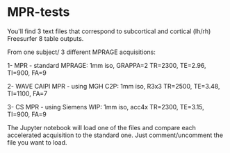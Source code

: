 # MPR-tests

You'll find 3 text files that correspond to subcortical and cortical (lh/rh) Freesurfer 8 table outputs.

From one subject/ 3 different MPRAGE acquisitions:

1- MPR - standard MPRAGE: 1mm iso, GRAPPA=2	TR=2300, TE=2.96, TI=900, FA=9

2- WAVE CAIPI MPR - using MGH C2P: 1mm iso, R3x3	TR=2500, TE=3.48, TI=1100, FA=7

3- CS MPR - using Siemens WIP: 1mm iso, acc4x	TR=2300, TE=3.15, TI=900, FA=9


The Jupyter notebook will load one of the files and compare each accelerated acquisition to the standard one.
Just comment/uncomment the file you want to load.

